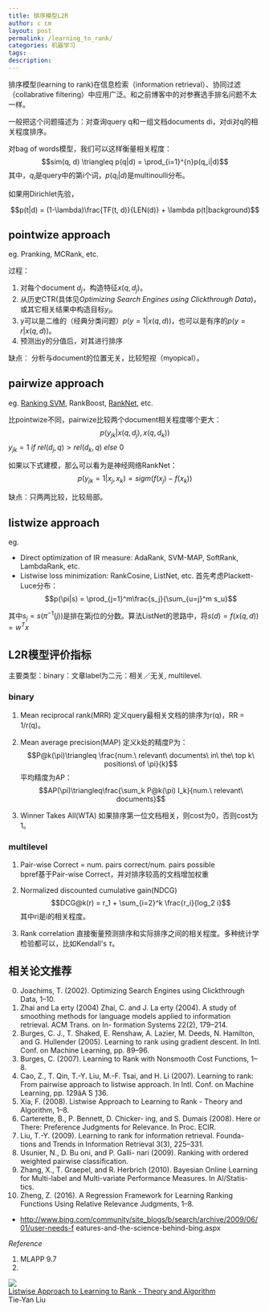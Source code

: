 ```yaml
---
title: 排序模型L2R
author: c cm
layout: post
permalink: /learning_to_rank/
categories: 机器学习
tags:
description:
---
```

排序模型(learning to rank)在信息检索（information retrieval）、协同过滤（collabrative filtering）中应用广泛。和之前博客中的对参赛选手排名问题不太一样。

一般把这个问题描述为：对查询query q和一组文档documents di，对di对q的相关程度排序。

对bag of words模型，我们可以这样衡量相关程度：
$$sim(q, d) \triangleq p(q|d) = \prod_{i=1}^{n}p(q_i|d)$$
其中，$q_i$是query中的第i个词，$p(q_i|d)$是multinoulli分布。

如果用Dirichlet先验，

$$p(t|d) = (1-\lambda)\frac{TF(t, d)}{LEN(d)} + \lambda p(t|background)$$

## pointwize approach
eg. Pranking, MCRank, etc.

过程：

1. 对每个document $d_j$，构造特征$x(q, d_j)$。
2. 从历史CTR(具体见*Optimizing Search Engines using Clickthrough Data*)，或其它相关结果中构造目标$y_i$。
3. y可以是二维的（经典分类问题）$p(y=1|x(q,d))$，也可以是有序的$p(y=r|x(q,d))$。
4. 预测出y的分值后，对其进行排序

缺点：
分析与document的位置无关，比较短视（myopical）。

## pairwize approach
eg. [Ranking SVM](http://iccm.cc/optimizing_search_engines_using_clickthrough_data/), RankBoost, [RankNet](http://iccm.cc/learning_to_rank_using_gradient_descent/), etc.

比pointwize不同，pairwize比较两个document相关程度哪个更大：
$$p(y_{jk}|x(q, d_j), x(q, d_k))$$
$y_{jk} = 1 \ if \ rel(d_j, q) > rel(d_k, q)\ else\ 0$

如果以下式建模，那么可以看为是神经网络RankNet：
$$p(y_{jk}=1|x_j, x_k) = sigm(f(x_j) - f(x_k))$$

缺点：只两两比较，比较局部。

## listwize approach
eg.
* Direct optimization of IR measure: AdaRank, SVM-MAP, SoftRank, LambdaRank, etc.
* Listwise loss minimization: RankCosine, ListNet, etc.
首先考虑Plackett-Luce分布：
$$p(\pi|s) = \prod_{j=1}^m\frac{s_j}{\sum_{u=j}^m s_u}$$

其中$s_j = s(\pi^{-1}(j))$是排在第j位的分数。算法ListNet的思路中，将$s(d) = f(x(q, d)) = w^Tx$

## L2R模型评价指标
主要类型：binary：文章label为二元：相关／无关, multilevel.

### binary       
1. Mean reciprocal rank(MRR)
    定义query最相关文档的排序为r(q)，RR = 1/r(q)。

2. Mean average precision(MAP)
    定义k处的精度P为：
    $$P@k(\pi)\triangleq \frac{num.\ relevant\ documents\ in\ the\ top k\ positions\ of \pi}{k}$$
    平均精度为AP：
    $$AP(\pi)\triangleq\frac{\sum_k P@k(\pi) I_k}{num.\ relevant\ documents}$$

3. Winner Takes All(WTA)
    如果排序第一位文档相关，则cost为0，否则cost为1。
    
### multilevel
1. Pair-wise Correct
    = num. pairs correct/num. pairs possible  
    bpref基于Pair-wise Correct，并对排序较高的文档增加权重

2. Normalized discounted cumulative gain(NDCG)
    $$DCG@k(r) = r_1 + \sum_{i=2}^k \frac{r_i}{log_2 i}$$
    其中ri是i的相关程度。
3. Rank correlation
    直接衡量预测排序和实际排序之间的相关程度。多种统计学检验都可以，比如Kendall's $\tau$。
    
## 相关论文推荐
0. Joachims, T. (2002). Optimizing Search Engines using Clickthrough Data, 1–10.
1. Zhai and La erty (2004) Zhai, C. and J. La erty (2004). A study of smoothing methods for language models applied to information retrieval. ACM Trans. on In- formation Systems 22(2), 179–214.
2. Burges, C. J., T. Shaked, E. Renshaw, A. Lazier, M. Deeds, N. Hamilton, and G. Hullender (2005). Learning to rank using gradient descent. In Intl. Conf. on Machine Learning, pp. 89–96.
3. Burges, C. (2007). Learning to Rank with Nonsmooth Cost Functions, 1–8.
3. Cao, Z., T. Qin, T.-Y. Liu, M.-F. Tsai, and H. Li (2007). Learning to rank: From pairwise approach to listwise approach. In Intl. Conf. on MachineLearning, pp. 129âA ̆S ̧136.
4. Xia, F. (2008). Listwise Approach to Learning to Rank - Theory and Algorithm, 1–8.
5. Carterette, B., P. Bennett, D. Chicker- ing, and S. Dumais (2008). Here or There: Preference Judgments for Relevance. In Proc. ECIR.
6. Liu, T.-Y. (2009). Learning to rank for information retrieval. Founda- tions and Trends in Information Retrieval 3(3), 225–331.
7. Usunier, N., D. Bu oni, and P. Galli- nari (2009). Ranking with ordered weighted pairwise classification.
8. Zhang, X., T. Graepel, and R. Herbrich (2010). Bayesian Online Learning for Multi-label and Multi-variate Performance Measures. In AI/Statis- tics.
9. Zheng, Z. (2016). A Regression Framework for Learning Ranking Functions Using Relative Relevance Judgments, 1–8.
 

* http://www.bing.com/community/site_blogs/b/search/archive/2009/06/01/user-needs-f eatures-and-the-science-behind-bing.aspx






*Reference*

1. MLAPP 9.7
2. 
<a href='http://videolectures.net/icml08_liu_lalr/'>
  <img src='http://videolectures.net/icml08_liu_lalr/thumb.jpg' border=0/>
  <br/>Listwise Approach to Learning to Rank - Theory and Algorithm</a><br/>
Tie-Yan Liu

